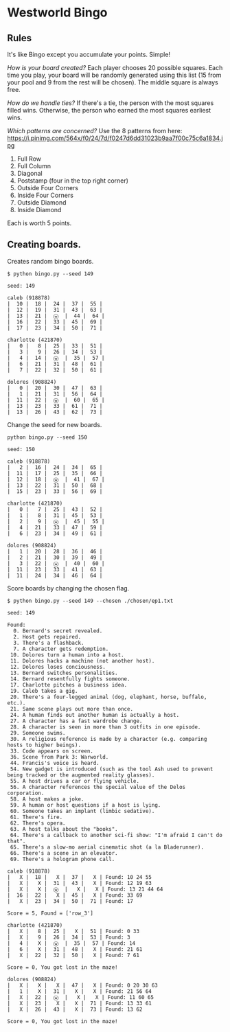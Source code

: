 # Westworld Bingo

## Rules

It's like Bingo except you accumulate your points. Simple!

*How is your board created?* Each player chooses 20 possible squares. Each time you play, your board will be randomly generated using this list (15 from your pool and 9 from the rest will be chosen). The middle square is always free.

*How do we handle ties?* If there's a tie, the person with the most squares filled wins. Otherwise, the person who earned the most squares earliest wins.

*Which patterns are concerned?* Use the 8 patterns from here: https://i.pinimg.com/564x/f0/24/7d/f0247d6dd31023b9aa7f00c75c6a1834.jpg

1. Full Row
2. Full Column
3. Diagonal
4. Poststamp (four in the top right corner)
5. Outside Four Corners
6. Inside Four Corners
7. Outside Diamond
8. Inside Diamond

Each is worth 5 points.


## Creating boards.

Creates random bingo boards.

```
$ python bingo.py --seed 149

seed: 149

caleb (918878)
|  10 |  18 |  24 |  37 |  55 |
|  12 |  19 |  31 |  43 |  63 |
|  13 |  21 |  ⓦ  |  44 |  64 |
|  16 |  22 |  33 |  45 |  69 |
|  17 |  23 |  34 |  50 |  71 |

charlotte (421870)
|   0 |   8 |  25 |  33 |  51 |
|   3 |   9 |  26 |  34 |  53 |
|   4 |  14 |  ⓦ  |  35 |  57 |
|   6 |  21 |  31 |  48 |  61 |
|   7 |  22 |  32 |  50 |  61 |

dolores (908824)
|   0 |  20 |  30 |  47 |  63 |
|   1 |  21 |  31 |  56 |  64 |
|  11 |  22 |  ⓦ  |  60 |  65 |
|  13 |  23 |  33 |  61 |  71 |
|  13 |  26 |  43 |  62 |  73 |
```

Change the seed for new boards.

```
python bingo.py --seed 150

seed: 150

caleb (918878)
|   2 |  16 |  24 |  34 |  65 |
|  11 |  17 |  25 |  35 |  66 |
|  12 |  18 |  ⓦ  |  41 |  67 |
|  13 |  22 |  31 |  50 |  68 |
|  15 |  23 |  33 |  56 |  69 |

charlotte (421870)
|   0 |   7 |  25 |  43 |  52 |
|   1 |   8 |  31 |  45 |  53 |
|   2 |   9 |  ⓦ  |  45 |  55 |
|   4 |  21 |  33 |  47 |  59 |
|   6 |  23 |  34 |  49 |  61 |

dolores (908824)
|   1 |  20 |  28 |  36 |  46 |
|   2 |  21 |  30 |  39 |  49 |
|   3 |  22 |  ⓦ  |  40 |  60 |
|  11 |  23 |  33 |  41 |  63 |
|  11 |  24 |  34 |  46 |  64 |
```

Score boards by changing the chosen flag.

```
$ python bingo.py --seed 149 --chosen ./chosen/ep1.txt

seed: 149

Found:
  0. Bernard's secret revealed.
  2. Host gets repaired.
  3. There's a flashback.
  7. A character gets redemption.
 10. Dolores turn a human into a host.
 11. Dolores hacks a machine (not another host).
 12. Dolores loses conciousness.
 13. Bernard switches personalities.
 14. Bernard resentfully fights someone.
 17. Charlotte pitches a business idea.
 19. Caleb takes a gig.
 20. There's a four-legged animal (dog, elephant, horse, buffalo, etc.).
 21. Same scene plays out more than once.
 24. A human finds out another human is actually a host.
 27. A character has a fast wardrobe change.
 28. A character is seen in more than 3 outfits in one episode.
 29. Someone swims.
 30. A religious reference is made by a character (e.g. comparing hosts to higher beings).
 33. Code appears on screen.
 36. Scene from Park 3: Warworld.
 44. Francis's voice is heard.
 54. New gadget is introduced (such as the tool Ash used to prevent being tracked or the augmented reality glasses).
 55. A host drives a car or flying vehicle.
 56. A character references the special value of the Delos corporation.
 58. A host makes a joke.
 59. A human or host questions if a host is lying.
 60. Someone takes an implant (limbic sedative).
 61. There's fire.
 62. There's opera.
 63. A host talks about the "books".
 64. There's a callback to another sci-fi show: "I'm afraid I can't do that".
 65. There's a slow-mo aerial cinematic shot (a la Bladerunner).
 66. There's a scene in an elevator.
 69. There's a hologram phone call.

caleb (918878)
|   X |  18 |   X |  37 |   X | Found: 10 24 55
|   X |   X |  31 |  43 |   X | Found: 12 19 63
|   X |   X |  ⓦ  |   X |   X | Found: 13 21 44 64
|  16 |  22 |   X |  45 |   X | Found: 33 69
|   X |  23 |  34 |  50 |  71 | Found: 17

Score = 5, Found = ['row_3']

charlotte (421870)
|   X |   8 |  25 |   X |  51 | Found: 0 33
|   X |   9 |  26 |  34 |  53 | Found: 3
|   4 |   X |  ⓦ  |  35 |  57 | Found: 14
|   6 |   X |  31 |  48 |   X | Found: 21 61
|   X |  22 |  32 |  50 |   X | Found: 7 61

Score = 0, You got lost in the maze!

dolores (908824)
|   X |   X |   X |  47 |   X | Found: 0 20 30 63
|   1 |   X |  31 |   X |   X | Found: 21 56 64
|   X |  22 |  ⓦ  |   X |   X | Found: 11 60 65
|   X |  23 |   X |   X |  71 | Found: 13 33 61
|   X |  26 |  43 |   X |  73 | Found: 13 62

Score = 0, You got lost in the maze!
```

